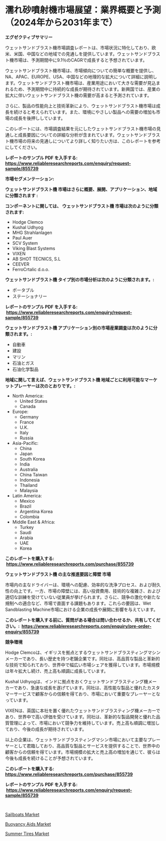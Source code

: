 <p><h1>濡れ砂噴射機市場展望：業界概要と予測（2024年から2031年まで）</h1></p><p><strong>エグゼクティブサマリー</strong></p>
<p><p>ウェットサンドブラスト機市場調査レポートは、市場状況に特化しており、欧米、米国、中国などの地域での見通しを提供しています。ウェットサンドブラスト機市場は、予測期間中に9.1％のCAGRで成長すると予想されています。</p><p>ウェットサンドブラスト機市場は、市場傾向についての簡単な概要を提供し、NA、APAC、EUROPE、USA、中国などの地理的な拡大について詳細に説明します。ウェットサンドブラスト機市場は、産業用途において大きな需要が見込まれるため、予測期間中に持続的な成長が期待されています。新興国では、産業の拡大に伴いウェットサンドブラスト機の需要が高まると予測されています。</p><p>さらに、製品の性能向上と技術革新により、ウェットサンドブラスト機市場は成長を続けると考えられています。また、環境にやさしい製品への需要の増加も市場の成長を後押ししています。</p><p>このレポートには、市場調査結果を元にしたウェットサンドブラスト機市場の見通しと成長要因についての詳細な分析が含まれています。ウェットサンドブラスト機市場の将来の見通しについてより詳しく知りたい方は、このレポートを参考にしてください。</p></p>
<p><strong>レポートのサンプル PDF を入手する: <a href="https://www.reliableresearchreports.com/enquiry/request-sample/855739">https://www.reliableresearchreports.com/enquiry/request-sample/855739</a></strong></p>
<p><strong>市場セグメンテーション:</strong></p>
<p><strong> ウェットサンドブラスト機 市場はさらに概要、展開、アプリケーション、地域に分類されます :</strong></p>
<p><strong>コンポーネントに関しては、 ウェットサンドブラスト機 市場は次のように分類されます: &nbsp;</strong></p>
<p><ul><li>Hodge Clemco</li><li>Kushal Udhyog</li><li>MHG Strahlanlagen</li><li>Paul Auer</li><li>SCV System</li><li>Viking Blast Systems</li><li>VIXEN</li><li>AB SHOT TECNICS, S.L</li><li>CEEVER</li><li>FerroCrtalic d.o.o.</li></ul></p>
<p><strong> ウェットサンドブラスト機 タイプ別の市場分析は次のように分類されます。:</strong></p>
<p><ul><li>ポータブル</li><li>ステーショナリー</li></ul></p>
<p><strong>レポートのサンプル PDF を入手する: &nbsp;<a href="https://www.reliableresearchreports.com/enquiry/request-sample/855739">https://www.reliableresearchreports.com/enquiry/request-sample/855739</a></strong></p>
<p><strong> ウェットサンドブラスト機 アプリケーション別の市場産業調査は次のように分類されます。:</strong></p>
<p><ul><li>自動車</li><li>建設</li><li>マリン</li><li>石油とガス</li><li>石油化学製品</li></ul></p>
<p><strong>地域に関して言えば、ウェットサンドブラスト機 地域ごとに利用可能なマーケットプレーヤーは次のとおりです。:</strong></p>
<p><ul>
    <li>
        North America:
        <ul>
            <li>United States</li>
            <li>Canada</li>
        </ul>
    </li>
    <li>
        Europe:
        <ul>
            <li>Germany</li>
            <li>France</li>
            <li>U.K.</li>
            <li>Italy</li>
            <li>Russia</li>
        </ul>
    </li>
    <li>
        Asia-Pacific:
        <ul>
            <li>China</li>
            <li>Japan</li>
            <li>South Korea</li>
            <li>India</li>
            <li>Australia</li>
            <li>China Taiwan</li>
            <li>Indonesia</li>
            <li>Thailand</li>
            <li>Malaysia</li>
        </ul>
    </li>
    <li>
        Latin America:
        <ul>
            <li>Mexico</li>
            <li>Brazil</li>
            <li>Argentina Korea</li>
            <li>Colombia</li>
        </ul>
    </li>
    <li>
        Middle East & Africa:
        <ul>
            <li>Turkey</li>
            <li>Saudi</li>
            <li>Arabia</li>
            <li>UAE</li>
            <li>Korea</li>
        </ul>
    </li>
    </ul></p>
<p><strong>このレポートを購入する: &nbsp;<a href="https://www.reliableresearchreports.com/purchase/855739">https://www.reliableresearchreports.com/purchase/855739</a></strong></p>
<p><strong>ウェットサンドブラスト機 の主な推進要因と障壁 市場</strong></p>
<p><p>市場内の主なドライバーは、環境への配慮、効率的な洗浄プロセス、および耐久性の向上です。一方、市場の障壁には、高い投資費用、技術的な複雑さ、および適切な訓練を受けていない従業員が挙げられます。さらに、競争の激化や新たな規制への適合など、市場で直面する課題もあります。これらの要因は、Wet Sandblasting Machine市場における企業の成長や展開に影響を与えています。</p></p>
<p><strong>このレポートを購入する前に、質問がある場合は問い合わせるか、共有してください。:&nbsp; <a href="https://www.reliableresearchreports.com/enquiry/pre-order-enquiry/855739">https://www.reliableresearchreports.com/enquiry/pre-order-enquiry/855739</a></strong></p>
<p><strong>競争環境</strong></p>
<p><p>Hodge Clemcoは、イギリスを拠点とするウェットサンドブラスティングマシンメーカーであり、長い歴史を持つ老舗企業です。同社は、高品質な製品と革新的な技術で知られており、世界中で幅広い市場シェアを獲得しています。市場規模は年々拡大し続け、売上高も順調に成長しています。</p><p>Kushal Udhyogは、インドに拠点をおくウェットサンドブラスティング機メーカーであり、急速な成長を遂げています。同社は、高性能な製品と優れたカスタマーサービスで顧客からの信頼を得ており、市場において重要なプレーヤーとなっています。</p><p>VIXENは、英国に本社を置く優れたウェットサンドブラスティング機メーカーであり、世界中で高い評価を受けています。同社は、革新的な製品開発と優れた品質管理によって、市場において競争力を維持しています。売上高も順調に増加しており、今後の成長が期待されています。</p><p>以上の企業は、ウェットサンドブラスティングマシン市場において主要なプレーヤーとして君臨しており、高品質な製品とサービスを提供することで、世界中の顧客からの信頼を得ています。市場規模の拡大と売上高の増加を通じて、彼らは今後も成長を続けることが予想されています。</p></p>
<p><strong>このレポートを購入する: &nbsp; <a href="https://www.reliableresearchreports.com/purchase/855739">https://www.reliableresearchreports.com/purchase/855739</a></strong></p>
<p><strong>レポートのサンプル PDF を入手する: &nbsp;<a href="https://www.reliableresearchreports.com/enquiry/request-sample/855739">https://www.reliableresearchreports.com/enquiry/request-sample/855739</a></strong><strong></strong></p>
<p>&nbsp;</p>
<p><p><a href="https://summer-dogwood-3e9.notion.site/Sailboats-Market-Research-Report-Provides-thorough-Industry-Overview-which-offers-an-In-Depth-Analy-f05cb033f01a40cba50b7f6d83834afc">Sailboats Market</a></p><p><a href="https://github.com/Sherrillcrooksxa8i18ucf2m/Market-Research-Report-List-1/blob/main/buoyancy-aids-market.md">Buoyancy Aids Market</a></p><p><a href="https://lydian-appliance-61d.notion.site/Summer-Tires-Market-Size-Reflecting-a-Forecast-Till-2031-Market-By-Type-By-Application-and-By-Geog-c54158631515416eb6607fda9443c1a1">Summer Tires Market</a></p></p>